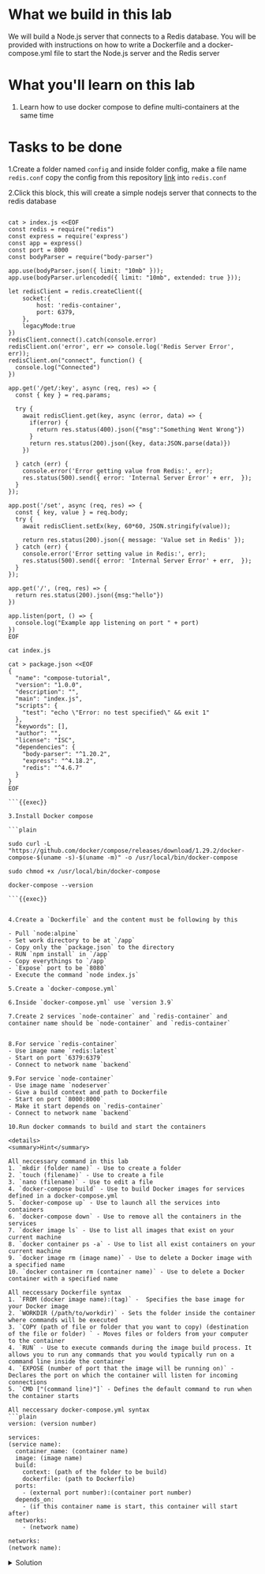 # What we build in this lab

We will build a Node.js server that connects to a Redis database. You will be provided with instructions on how to write a Dockerfile and a docker-compose.yml file to start the Node.js server and the Redis server

# What you'll learn on this lab

1. Learn how to use docker compose to define multi-containers at the same time

# Tasks to be done

1.Create a folder named `config` and inside folder config, make a file name `redis.conf` copy the config from this repository <a href="https://github.com/chitsanuponjate/redis-config/blob/main/redis.conf"  rel="noreferrer" target="_blank">link</a> into `redis.conf`

2.Click this block, this will create a simple nodejs server that connects to the redis database


  ```plain

  cat > index.js <<EOF
  const redis = require("redis")
  const express = require('express')
  const app = express()
  const port = 8000
  const bodyParser = require("body-parser")

  app.use(bodyParser.json({ limit: "10mb" }));
  app.use(bodyParser.urlencoded({ limit: "10mb", extended: true }));

  let redisClient = redis.createClient({
      socket:{
          host: 'redis-container',
          port: 6379,
      },
      legacyMode:true
  })
  redisClient.connect().catch(console.error)
  redisClient.on('error', err => console.log('Redis Server Error', err));
  redisClient.on("connect", function() {
    console.log("Connected")
  })

  app.get('/get/:key', async (req, res) => {
    const { key } = req.params;

    try {
      await redisClient.get(key, async (error, data) => {
        if(error) {
          return res.status(400).json({"msg":"Something Went Wrong"})
        }
        return res.status(200).json({key, data:JSON.parse(data)})
      })

    } catch (err) {
      console.error('Error getting value from Redis:', err);
      res.status(500).send({ error: 'Internal Server Error' + err,  });
    }
  });

  app.post('/set', async (req, res) => {
    const { key, value } = req.body;
    try {
      await redisClient.setEx(key, 60*60, JSON.stringify(value));

      return res.status(200).json({ message: 'Value set in Redis' });
    } catch (err) {
      console.error('Error setting value in Redis:', err);
      res.status(500).send({ error: 'Internal Server Error' + err,  });
    }
  });

  app.get('/', (req, res) => {
    return res.status(200).json({msg:"hello"})
  })

  app.listen(port, () => {
    console.log("Example app listening on port " + port)
  })
  EOF

  cat index.js

  cat > package.json <<EOF
  {
    "name": "compose-tutorial",
    "version": "1.0.0",
    "description": "",
    "main": "index.js",
    "scripts": {
      "test": "echo \"Error: no test specified\" && exit 1"
    },
    "keywords": [],
    "author": "",
    "license": "ISC",
    "dependencies": {
      "body-parser": "^1.20.2",
      "express": "^4.18.2",
      "redis": "^4.6.7"
    }
  } 
  EOF

  ```{{exec}}

3.Install Docker compose

  ```plain

  sudo curl -L "https://github.com/docker/compose/releases/download/1.29.2/docker-compose-$(uname -s)-$(uname -m)" -o /usr/local/bin/docker-compose

  sudo chmod +x /usr/local/bin/docker-compose

  docker-compose --version

  ```{{exec}}


4.Create a `Dockerfile` and the content must be following by this

  - Pull `node:alpine`
  - Set work directory to be at `/app`
  - Copy only the `package.json` to the directory
  - RUN `npm install` in `/app`
  - Copy everythings to `/app`
  - `Expose` port to be `8080`
  - Execute the command `node index.js`

5.Create a `docker-compose.yml`

6.Inside `docker-compose.yml` use `version 3.9`

7.Create 2 services `node-container` and `redis-container` and container name should be `node-container` and `redis-container`


8.For service `redis-container` 
  - Use image name `redis:latest`
  - Start on port `6379:6379`
  - Connect to network name `backend`

9.For service `node-container` 
  - Use image name `nodeserver`
  - Give a build context and path to Dockerfile
  - Start on port `8000:8000`
  - Make it start depends on `redis-container`
  - Connect to network name `backend`

10.Run docker commands to build and start the containers

<details>
<summary>Hint</summary>

All neccessary command in this lab
1. `mkdir (folder name)` - Use to create a folder
2. `touch (filename)` - Use to create a file
3. `nano (filename)` - Use to edit a file
4. `docker-compose build` - Use to build Docker images for services defined in a docker-compose.yml
5. `docker-compose up` - Use to launch all the services into containers
6. `docker-compose down` - Use to remove all the containers in the services
7. `docker image ls` - Use to list all images that exist on your current machine
8. `docker container ps -a` - Use to list all exist containers on your current machine
9. `docker image rm (image name)` - Use to delete a Docker image with a specified name
10. `docker container rm (container name)` - Use to delete a Docker container with a specified name

All neccessary Dockerfile syntax
1. `FROM (docker image name):(tag)` -  Specifies the base image for your Docker image
2. `WORKDIR (/path/to/workdir)` - Sets the folder inside the container where commands will be executed
3. `COPY (path of file or folder that you want to copy) (destination of the file or folder) ` - Moves files or folders from your computer to the container
4. `RUN` - Use to execute commands during the image build process. It allows you to run any commands that you would typically run on a command line inside the container
4. `EXPOSE (number of port that the image will be running on)` - Declares the port on which the container will listen for incoming connections
5. `CMD ["(command line)"]` - Defines the default command to run when the container starts

All neccessary docker-compose.yml syntax
```plain
version: (version number)

services:
  (service name):
    container_name: (container name)
    image: (image name)
    build:
      context: (path of the folder to be build)
      dockerfile: (path to Dockerfile)
    ports:
      - (external port number):(container port number)
    depends_on:
      - (if this container name is start, this container will start after)
    networks:
      - (network name)
  
networks:
  (network name):
```

</details>


<details>
<summary>Solution</summary>

Create all files 

```plain

cat > index.js <<EOF
const redis = require("redis")
const express = require('express')
const app = express()
const port = 8000
const bodyParser = require("body-parser")

app.use(bodyParser.json({ limit: "10mb" }));
app.use(bodyParser.urlencoded({ limit: "10mb", extended: true }));

let redisClient = redis.createClient({
    socket:{
        host: 'redis-container',
        port: 6379,
    },
    legacyMode:true
})
redisClient.connect().catch(console.error)
redisClient.on('error', err => console.log('Redis Server Error', err));
redisClient.on("connect", function() {
  console.log("Connected")
})

app.get('/get/:key', async (req, res) => {
  const { key } = req.params;

  try {
    await redisClient.get(key, async (error, data) => {
      if(error) {
        return res.status(400).json({"msg":"Something Went Wrong"})
      }
      return res.status(200).json({key, data:JSON.parse(data)})
    })

  } catch (err) {
    console.error('Error getting value from Redis:', err);
    res.status(500).send({ error: 'Internal Server Error' + err,  });
  }
});

app.post('/set', async (req, res) => {
  const { key, value } = req.body;
  try {
    await redisClient.setEx(key, 60*60, JSON.stringify(value));

    return res.status(200).json({ message: 'Value set in Redis' });
  } catch (err) {
    console.error('Error setting value in Redis:', err);
    res.status(500).send({ error: 'Internal Server Error' + err,  });
  }
});

app.get('/', (req, res) => {
  return res.status(200).json({msg:"hello"})
})

app.listen(port, () => {
  console.log("Example app listening on port " + port)
})
EOF

cat > package.json <<EOF
{
  "name": "compose-tutorial",
  "version": "1.0.0",
  "description": "",
  "main": "index.js",
  "scripts": {
    "test": "echo \"Error: no test specified\" && exit 1"
  },
  "keywords": [],
  "author": "",
  "license": "ISC",
  "dependencies": {
    "body-parser": "^1.20.2",
    "express": "^4.18.2",
    "redis": "^4.6.7"
  }
}
EOF


cat > docker-compose.yml <<EOF
version: '3.9'
services: 

  node-container:
    container_name: node-container
    image: nodeserver
    build: 
      context: .
      dockerfile: Dockerfile
    ports:
      - 8000:8000
    depends_on:
      - redis-container
    networks:
      - backend 

  redis-container:
    container_name: redis-container
    image: redis:latest
    ports:
      - 6379:6379
    networks:
      - backend
    
networks:
  backend:
EOF


cat > Dockerfile <<EOF
FROM node:alpine

WORKDIR /app

COPY package*.json ./

RUN npm install

COPY . .

EXPOSE 8000

CMD ["node", "index.js"]
EOF


```{{exec}}

Docker cli command
```plain

docker-compose build

docker-compose up

```{{exec}}

</details>


